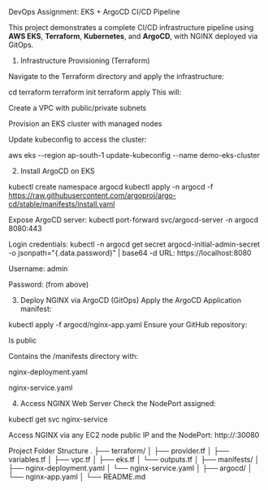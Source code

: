  DevOps Assignment: EKS + ArgoCD CI/CD Pipeline

This project demonstrates a complete CI/CD infrastructure pipeline using **AWS EKS**, **Terraform**, **Kubernetes**, and **ArgoCD**, with NGINX deployed via GitOps.

1. Infrastructure Provisioning (Terraform)

Navigate to the Terraform directory and apply the infrastructure:

cd terraform
terraform init
terraform apply
This will:

Create a VPC with public/private subnets

Provision an EKS cluster with managed nodes

Update kubeconfig to access the cluster:

aws eks --region ap-south-1 update-kubeconfig --name demo-eks-cluster

2. Install ArgoCD on EKS

kubectl create namespace argocd
kubectl apply -n argocd -f https://raw.githubusercontent.com/argoproj/argo-cd/stable/manifests/install.yaml

Expose ArgoCD server:
kubectl port-forward svc/argocd-server -n argocd 8080:443

Login credentials:
kubectl -n argocd get secret argocd-initial-admin-secret -o jsonpath="{.data.password}" | base64 -d
URL: https://localhost:8080

Username: admin

Password: (from above)

3. Deploy NGINX via ArgoCD (GitOps)
Apply the ArgoCD Application manifest:

kubectl apply -f argocd/nginx-app.yaml
Ensure your GitHub repository:

Is public

Contains the /manifests directory with:

nginx-deployment.yaml

nginx-service.yaml

4. Access NGINX Web Server
Check the NodePort assigned:

kubectl get svc nginx-service

Access NGINX via any EC2 node public IP and the NodePort:
http://<EC2-Public-IP>:30080


Project Folder Structure
.
├── terraform/
│   ├── provider.tf
│   ├── variables.tf
│   ├── vpc.tf
│   ├── eks.tf
│   └── outputs.tf
│
├── manifests/
│   ├── nginx-deployment.yaml
│   └── nginx-service.yaml
│
├── argocd/
│   └── nginx-app.yaml
│
└── README.md